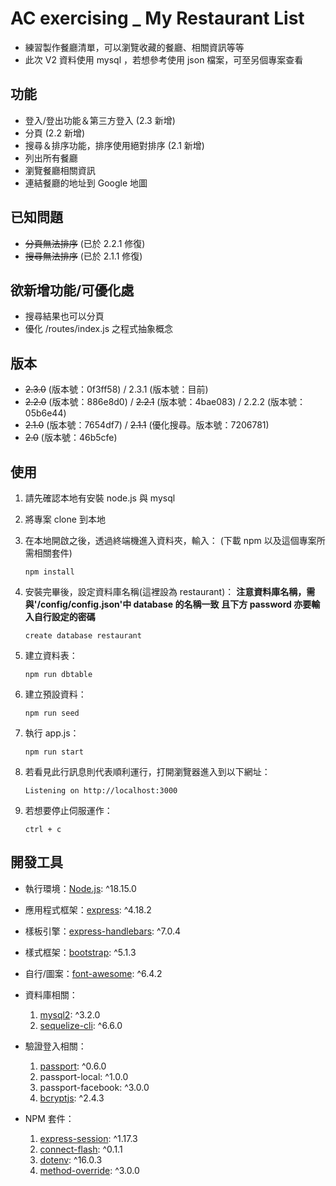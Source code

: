 # AC exercising \_ My Restaurant List

- 練習製作餐廳清單，可以瀏覽收藏的餐廳、相關資訊等等
- 此次 V2 資料使用 mysql ，若想參考使用 json 檔案，可至另個專案查看

## 功能

- 登入/登出功能＆第三方登入 (2.3 新增)
- 分頁 (2.2 新增)
- 搜尋＆排序功能，排序使用絕對排序 (2.1 新增)
- 列出所有餐廳
- 瀏覽餐廳相關資訊
- 連結餐廳的地址到 Google 地圖

## 已知問題

- ~~分頁無法排序~~ (已於 2.2.1 修復)
- ~~搜尋無法排序~~ (已於 2.1.1 修復)

## 欲新增功能/可優化處

- 搜尋結果也可以分頁
- 優化 /routes/index.js 之程式抽象概念

## 版本

- ~~2.3.0~~ (版本號：0f3ff58) / 2.3.1 (版本號：目前)
- ~~2.2.0~~ (版本號：886e8d0) / ~~2.2.1~~ (版本號：4bae083) / 2.2.2 (版本號：05b6e44)
- ~~2.1.0~~ (版本號：7654df7) / ~~2.1.1~~ (優化搜尋。版本號：7206781)
- ~~2.0~~ (版本號：46b5cfe)

## 使用

1. 請先確認本地有安裝 node.js 與 mysql

2. 將專案 clone 到本地

3. 在本地開啟之後，透過終端機進入資料夾，輸入：
   (下載 npm 以及這個專案所需相關套件)

   ```
   npm install
   ```

4. 安裝完畢後，設定資料庫名稱(這裡設為 restaurant)：
   **注意資料庫名稱，需與'/config/config.json'中 database 的名稱一致**
   **且下方 password 亦要輸入自行設定的密碼**

   ```
   create database restaurant
   ```

5. 建立資料表：

   ```
   npm run dbtable
   ```

6. 建立預設資料：

   ```
   npm run seed
   ```

7. 執行 app.js：

   ```
   npm run start
   ```

8. 若看見此行訊息則代表順利運行，打開瀏覽器進入到以下網址：

   ```
   Listening on http://localhost:3000
   ```

9. 若想要停止伺服運作：

   ```
   ctrl + c
   ```

## 開發工具

- 執行環境：[Node.js](https://nodejs.org/docs/latest/api/): ^18.15.0
- 應用程式框架：[express](https://expressjs.com/): ^4.18.2
- 樣板引擎：[express-handlebars](https://handlebarsjs.com/): ^7.0.4
- 樣式框架：[bootstrap](https://getbootstrap.com/docs/5.3/getting-started/introduction/): ^5.1.3
- 自行/圖案：[font-awesome](https://fontawesome.com/): ^6.4.2

- 資料庫相關：

  1. [mysql2](https://www.npmjs.com/package/mysql2): ^3.2.0
  2. [sequelize-cli](https://sequelize.org/docs/v6/): ^6.6.0

- 驗證登入相關：
  1. [passport](https://www.passportjs.org/): ^0.6.0
  2. passport-local: ^1.0.0
  3. passport-facebook: ^3.0.0
  4. [bcryptjs](https://www.npmjs.com/package/bcryptjs): ^2.4.3

- NPM 套件：
  1. [express-session](https://www.npmjs.com/package/express-session): ^1.17.3
  2. [connect-flash](https://www.npmjs.com/package/connect-flash): ^0.1.1
  3. [dotenv](https://www.npmjs.com/package/dotenv): ^16.0.3
  4. [method-override](https://www.npmjs.com/package/method-override): ^3.0.0
